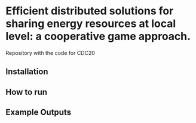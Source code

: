# Efficient distributed solutions for sharing energy resources at local level: a cooperative game approach. 

Repository with the code for CDC20

## Installation


## How to run


## Example Outputs
